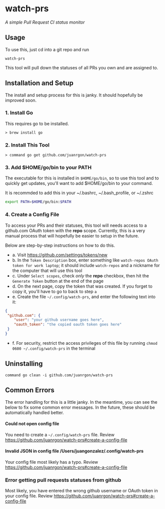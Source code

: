 # watch-prs
_A simple Pull Request CI status monitor_

## Usage
To use this, just cd into a git repo and run
```
watch-prs
```

This tool will pull down the statuses of all PRs you own and are assigned to.


## Installation and Setup
The install and setup process for this is janky. It should hopefully be improved soon.

### 1. **Install Go**

This requires go to be installed.

```
> brew install go
```

### 2. **Install This Tool**

```
> command go get github.com/juanrgon/watch-prs
```

### 3. **Add $HOME/go/bin to your PATH**

The executable for this is installed in `$HOME/go/bin`, so to use this tool and to quickly get updates, you'll want to add $HOME/go/bin to your command.

It is recommded to add this in your ~/.bashrc, ~/.bash_profile, or ~/.zshrc
```sh
export PATH=$HOME/go/bin:$PATH
```

### 4. **Create a Config File**
To access your PRs and their statuses, this tool will needs access to a github.com OAuth token with the **repo** scope. Currently, this is a very manual process that will hopefully be easier to setup in the future.

Below are step-by-step instructions on how to do this.

- a. Visit https://github.com/settings/tokens/new
- b. In the `Token Description` box, enter something like `watch-repos OAuth token for work laptop`; it should include `watch-repos` and a nickname for the computer that will use this tool
- c. Under `Select scopes`, check _only_ the **repo** checkbox, then hit the `Generate Token` button at the end of the page
- d. On the next page, copy the token that was created. If you forget to copy it, you'll have to go to back to step `a`
- e. Create the file `~/.config/watch-prs`, and enter the following text into it:
```json
{
 "github.com": {
    "user": "your github username goes here",
    "oauth_token": "the copied oauth token goes here"
 }
}
```
- f. For security, restrict the access privileges of this file by running `chmod 0600 ~/.config/watch-prs` in the terminal

## Uninstalling
```
command go clean -i github.com/juanrgon/watch-prs
```

## Common Errors
The error handling for this is a little janky. In the meantime, you can see the below to fix some common error messages. In the future, these should be automatically handled better.

#### Could not open config file
You need to create a `~/.config/watch-prs` file. Review https://github.com/juanrgon/watch-prs#create-a-config-file

#### Invalid JSON in config file /Users/juangonzalez/.config/watch-prs
Your config file most likely has a typo. Review https://github.com/juanrgon/watch-prs#create-a-config-file

### Error getting pull requests statuses from github
Most likely, you have entered the wrong github username or OAuth token in your config file.  Review https://github.com/juanrgon/watch-prs#create-a-config-file
